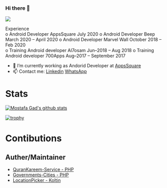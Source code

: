 ### Hi there 👋
![](https://komarev.com/ghpvc/?username=MostafaGad1911)

 Experience  
         o Android Developer  AppsSquare              July 2020
         o Android Developer Beep                  March 2020 – April 2020 
         o Android Developer Marvel Wall          October 2018 – Feb 2020  
         o Training  Android developer  Al7osam    Jun–2018 – Aug 2018 
         o Training Android developer  700Apps     Aug–2017 – September 2017 

- 🔭 I’m currently working as Andorid Developer at [AppsSquare](https://www.facebook.com/appssquare)
- 📫 Contact me: [Linkedin](https://www.linkedin.com/in/mostafa-gad-760a48140/) [WhatsApp](+20155317)

# Stats 
[![Mostafa Gad's github stats](https://github-readme-stats.vercel.app/api?username=MostafaGad1911)](https://github.com/anuraghazra/github-readme-stats)


[![trophy](https://github-profile-trophy.vercel.app/?username=MostafaGad1911)](https://github.com/MahmoudMabrok/github-profile-trophy)


# Contibutions 
## Auther/Maintainer
- [QuranKareem-Service - PHP](https://github.com/MostafaGad1911/QuranKareem-Service)
- [Governments-Cities - PHP](https://github.com/MostafaGad1911/Governments-Cities)
- [LocationPicker - Koltin](https://github.com/MostafaGad1911/LocationPicker)

